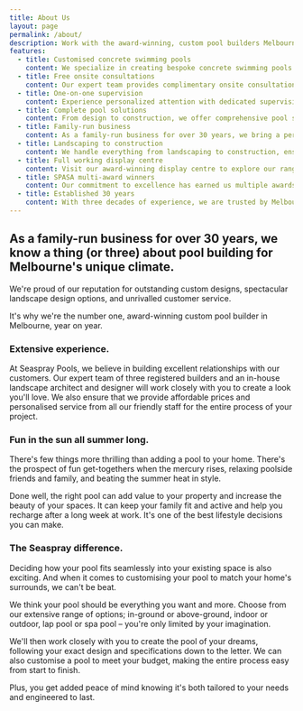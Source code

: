 ```yaml
---
title: About Us
layout: page
permalink: /about/
description: Work with the award-winning, custom pool builders Melbourne families love.
features:
  - title: Customised concrete swimming pools
    content: We specialize in creating bespoke concrete swimming pools tailored to your specific needs and preferences.
  - title: Free onsite consultations
    content: Our expert team provides complimentary onsite consultations to help bring your pool vision to life.
  - title: One-on-one supervision
    content: Experience personalized attention with dedicated supervision throughout your pool building journey.
  - title: Complete pool solutions
    content: From design to construction, we offer comprehensive pool solutions to ensure a seamless experience.
  - title: Family-run business
    content: As a family-run business for over 30 years, we bring a personal touch to every project.
  - title: Landscaping to construction
    content: We handle everything from landscaping to construction, ensuring a cohesive and beautiful outdoor space.
  - title: Full working display centre
    content: Visit our award-winning display centre to explore our range of pool designs and features.
  - title: SPASA multi-award winners
    content: Our commitment to excellence has earned us multiple awards from SPASA.
  - title: Established 30 years
    content: With three decades of experience, we are trusted by Melbourne families for quality and reliability.
---
```


## As a family-run business for over 30 years, we know a thing (or three) about pool building for Melbourne's unique climate.

We're proud of our reputation for outstanding custom designs, spectacular landscape design options, and unrivalled customer service.

It's why we're the number one, award-winning custom pool builder in Melbourne, year on year.

### Extensive experience.

At Seaspray Pools, we believe in building excellent relationships with our customers. Our expert team of three registered builders and an in-house landscape architect and designer will work closely with you to create a look you'll love. We also ensure that we provide affordable prices and personalised service from all our friendly staff for the entire process of your project.

### Fun in the sun all summer long.

There's few things more thrilling than adding a pool to your home. There's the prospect of fun get-togethers when the mercury rises, relaxing poolside friends and family, and beating the summer heat in style.

Done well, the right pool can add value to your property and increase the beauty of your spaces. It can keep your family fit and active and help you recharge after a long week at work. It's one of the best lifestyle decisions you can make.

### The Seaspray difference.

Deciding how your pool fits seamlessly into your existing space is also exciting. And when it comes to customising your pool to match your home's surrounds, we can't be beat.

We think your pool should be everything you want and more. Choose from our extensive range of options; in-ground or above-ground, indoor or outdoor, lap pool or spa pool – you're only limited by your imagination.

We'll then work closely with you to create the pool of your dreams, following your exact design and specifications down to the letter. We can also customise a pool to meet your budget, making the entire process easy from start to finish.

Plus, you get added peace of mind knowing it's both tailored to your needs and engineered to last. 